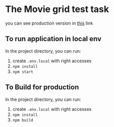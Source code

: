 # The Movie grid test task
you can see production version in [this](https://quiet-sunshine-e3752e.netlify.app/) link

## To run application in local env
In the project directory, you can run:
1. create `.env.local` with right accesses
2. `npm install`
3. `npm start`

## To Build for production

In the project directory, you can run:

1. create `.env.local` with right accesses
2. `npm install`
3. `npm build`

